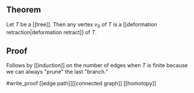 ## Theorem
Let $T$ be a [[tree]]. Then any vertex $v_0$ of $T$ is a [[deformation retraction|deformation retract]] of $T$.
## Proof
Follows by [[induction]] on the number of edges when $T$ is finite because we can always "prune" the last "branch."

#write_proof [[edge path]][[connected graph]] [[homotopy]]